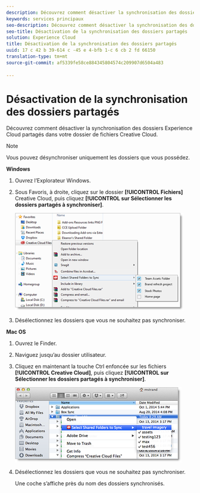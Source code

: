 ```yaml
---
description: Découvrez comment désactiver la synchronisation des dossiers Experience Cloud partagés dans votre dossier de fichiers Creative Cloud.
keywords: services principaux
seo-description: Découvrez comment désactiver la synchronisation des dossiers Experience Cloud partagés dans votre dossier de fichiers Creative Cloud.
seo-title: Désactivation de la synchronisation des dossiers partagés
solution: Experience Cloud
title: Désactivation de la synchronisation des dossiers partagés
uuid: 17 c 42 b 39-614 c -45 e 4-bfb 1-c 6 cb 2 fd 66150
translation-type: tm+mt
source-git-commit: af5339fe58ce884345804574c209907d6504a483

---
```



# Désactivation de la synchronisation des dossiers partagés

Découvrez comment désactiver la synchronisation des dossiers Experience Cloud partagés dans votre dossier de fichiers Creative Cloud.

>[!NOTE]
>
>Vous pouvez désynchroniser uniquement les dossiers que vous possédez.
<p class="head"> <b>Windows</b> </p>

1. Ouvrez l’Explorateur Windows.

1. Sous Favoris, à droite, cliquez sur le dossier **[!UICONTROL Fichiers]** Creative Cloud, puis cliquez **[!UICONTROL sur Sélectionner les dossiers partagés à synchroniser]**.

   ![](assets/select_sync_folders.png)

1. Désélectionnez les dossiers que vous ne souhaitez pas synchroniser.

<p class="head"> <b>Mac OS</b> </p>

1. Ouvrez le Finder.

1. Naviguez jusqu’au dossier utilisateur.

1. Cliquez en maintenant la touche Ctrl enfoncée sur les fichiers **[!UICONTROL Creative Cloud]**, puis cliquez **[!UICONTROL sur Sélectionner les dossiers partagés à synchroniser]**.

   ![](assets/select_sync_folders_mac.png)

1. Désélectionnez les dossiers que vous ne souhaitez pas synchroniser.

   Une coche s’affiche près du nom des dossiers synchronisés.